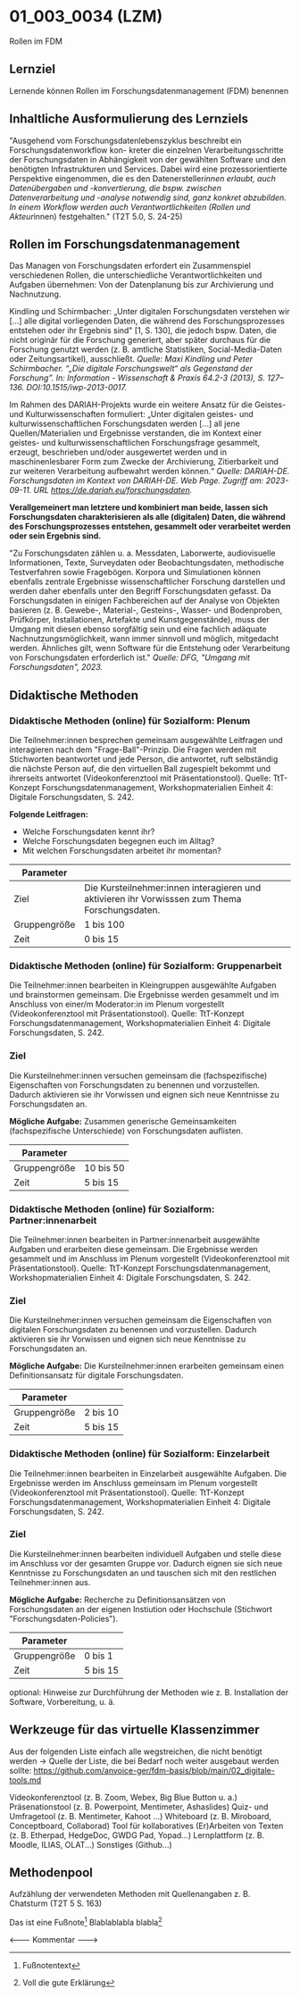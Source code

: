 <!--
author: Rebekka Reichert
email:    
version:  v1
language: DE
icon:     
link:     
comment:  OER.net FDM-Basiskurs
-->

# 01_003_0034 (LZM)

Rollen im FDM

## Lernziel

Lernende können Rollen im Forschungsdatenmanagement (FDM) benennen

## Inhaltliche Ausformulierung des Lernziels

"Ausgehend vom Forschungsdatenlebenszyklus beschreibt ein Forschungsdatenworkflow kon- kreter die einzelnen Verarbeitungsschritte der Forschungsdaten in Abhängigkeit von der gewählten Software und den benötigten Infrastrukturen und Services. Dabei wird eine prozessorientierte Perspektive eingenommen, die es den Datenersteller*innen erlaubt, auch Datenübergaben und -konvertierung, die bspw. zwischen Datenverarbeitung und -analyse notwendig sind, ganz konkret abzubilden. In einem Workflow werden auch Verantwortlichkeiten (Rollen und Akteur*innen) festgehalten." (T2T 5.0, S. 24-25) 

## Rollen im Forschungsdatenmanagement
Das Managen von Forschungsdaten erfordert ein Zusammenspiel verschiedenen Rollen, die unterschiedliche Verantwortlichkeiten und Aufgaben übernehmen: Von der Datenplanung bis zur Archivierung und Nachnutzung. 

Kindling und Schirmbacher: „Unter digitalen Forschungsdaten verstehen wir [...] alle digital vorliegenden Daten, die während des Forschungsprozesses entstehen oder ihr Ergebnis sind" [1, S. 130], die jedoch bspw. Daten, die nicht originär für die Forschung generiert, aber später durchaus für die Forschung genutzt werden (z. B. amtliche Statistiken, Social-Media-Daten oder Zeitungsartikel), ausschließt. 
*Quelle: Maxi Kindling und Peter Schirmbacher. “„Die digitale Forschungswelt“ als Gegenstand der Forschung”. In: Information - Wissenschaft & Praxis 64.2-3 (2013), S. 127–136. DOI:10.1515/iwp-2013-0017.* 

Im Rahmen des DARIAH-Projekts wurde ein weitere Ansatz für die Geistes- und Kulturwissenschaften formuliert: „Unter digitalen geistes- und kulturwissenschaftlichen Forschungsdaten werden [...] all jene Quellen/Materialien und Ergebnisse verstanden, die im Kontext einer geistes- und kulturwissenschaftlichen Forschungsfrage gesammelt, erzeugt, beschrieben und/oder ausgewertet werden und in maschinenlesbarer Form zum Zwecke der Archivierung, Zitierbarkeit und zur weiteren Verarbeitung aufbewahrt werden können.“ *Quelle: DARIAH-DE. Forschungsdaten im Kontext von DARIAH-DE. Web Page. Zugriff am: 2023-09-11. URL https://de.dariah.eu/forschungsdaten.*

**Verallgemeinert man letztere und kombiniert man beide, lassen sich Forschungsdaten charakterisieren als alle (digitalen) Daten, die während des Forschungsprozesses entstehen, gesammelt oder verarbeitet werden oder sein Ergebnis sind.**

"Zu Forschungsdaten zählen u. a. Messdaten, Laborwerte, audiovisuelle Informationen, Texte, Surveydaten oder Beobachtungsdaten, methodische Testverfahren sowie Fragebögen. Korpora und Simulationen können ebenfalls zentrale Ergebnisse wissenschaftlicher Forschung darstellen und werden daher ebenfalls unter den Begriff Forschungsdaten gefasst. Da Forschungsdaten in einigen Fachbereichen auf der Analyse von Objekten basieren (z. B. Gewebe-, Material-, Gesteins-, Wasser- und Bodenproben, Prüfkörper, Installationen, Artefakte und Kunstgegenstände), muss der Umgang mit diesen ebenso sorgfältig sein und eine fachlich adäquate Nachnutzungsmöglichkeit, wann immer sinnvoll und möglich, mitgedacht werden. Ähnliches gilt, wenn Software für die Entstehung oder Verarbeitung von Forschungsdaten erforderlich ist." *Quelle: DFG, "Umgang mit Forschungsdaten", 2023.*

## Didaktische Methoden

### Didaktische Methoden (online) für Sozialform: Plenum

Die Teilnehmer:innen besprechen gemeinsam ausgewählte Leitfragen und interagieren nach dem "Frage-Ball"-Prinzip. Die Fragen werden mit Stichworten beantwortet und jede Person, die antwortet, ruft selbständig die nächste Person auf, die den virtuellen Ball zugespielt bekommt und ihrerseits antwortet (Videokonferenztool mit Präsentationstool). Quelle: TtT-Konzept Forschungsdatenmanagement, Workshopmaterialien Einheit 4: Digitale Forschungsdaten, S. 242.


**Folgende Leitfragen:** 
* Welche Forschungsdaten kennt ihr?
* Welche Forschungsdaten begegnen euch im Alltag? 
* Mit welchen Forschungsdaten arbeitet ihr momentan?

| Parameter        |          |
| ------------     | -------- |
| Ziel             | Die Kursteilnehmer:innen interagieren und aktivieren ihr Vorwisssen zum Thema Forschungsdaten. |
| Gruppengröße     | 1 bis 100 |
| Zeit             | 0 bis 15 |

### Didaktische Methoden (online) für Sozialform: Gruppenarbeit

Die Teilnehmer:innen bearbeiten in Kleingruppen ausgewählte Aufgaben und brainstormen gemeinsam. Die Ergebnisse werden gesammelt und im Anschluss von einer/m Moderator:in im Plenum vorgestellt (Videokonferenztool mit Präsentationstool). Quelle: TtT-Konzept Forschungsdatenmanagement, Workshopmaterialien Einheit 4: Digitale Forschungsdaten, S. 242.

### Ziel

Die Kursteilnehmer:innen versuchen gemeinsam die (fachspezifische) Eigenschaften von Forschungsdaten zu benennen und vorzustellen. Dadurch aktivieren sie ihr Vorwissen und eignen sich neue Kenntnisse zu Forschungsdaten an.

**Mögliche Aufgabe:**
Zusammen generische Gemeinsamkeiten (fachspezifische Unterschiede) von Forschungsdaten auflisten.

| Parameter        |          |
| ------------     | -------- |
| Gruppengröße     | 10 bis 50 |
| Zeit             | 5 bis 15 |

### Didaktische Methoden (online) für Sozialform: Partner:innenarbeit

Die Teilnehmer:innen bearbeiten in Partner:innenarbeit ausgewählte Aufgaben und erarbeiten diese gemeinsam. Die Ergebnisse werden gesammelt und im Anschluss im Plenum vorgestellt (Videokonferenztool mit Präsentationstool). Quelle: TtT-Konzept Forschungsdatenmanagement, Workshopmaterialien Einheit 4: Digitale Forschungsdaten, S. 242.

### Ziel

Die Kursteilnehmer:innen versuchen gemeinsam die Eigenschaften von digitalen Forschungsdaten zu benennen und vorzustellen. Dadurch aktivieren sie ihr Vorwissen und eignen sich neue Kenntnisse zu Forschungsdaten an.

**Mögliche Aufgabe:**
Die Kursteilnehmer:innen erarbeiten gemeinsam einen Definitionsansatz für digitale Forschungsdaten.
	

| Parameter        |          |
| ------------     | -------- |
| Gruppengröße     | 2 bis 10 |
| Zeit             | 5 bis 15 |

### Didaktische Methoden (online) für Sozialform: Einzelarbeit

Die Teilnehmer:innen bearbeiten in Einzelarbeit ausgewählte Aufgaben. Die Ergebnisse werden im Anschluss gemeinsam im Plenum vorgestellt (Videokonferenztool mit Präsentationstool). Quelle: TtT-Konzept Forschungsdatenmanagement, Workshopmaterialien Einheit 4: Digitale Forschungsdaten, S. 242.

### Ziel

Die Kursteilnehmer:innen bearbeiten individuell Aufgaben und stelle diese im Anschluss vor der gesamten Gruppe vor. Dadurch eignen sie sich neue Kenntnisse zu Forschungsdaten an und tauschen sich mit den restlichen Teilnehmer:innen aus.

**Mögliche Aufgabe:**
Recherche zu Definitionsansätzen von Forschungsdaten an der eigenen Instiution oder Hochschule (Stichwort "Forschungsdaten-Policies").

| Parameter        |          |
| ------------     | -------- |
| Gruppengröße     | 0 bis 1 |
| Zeit             | 5 bis 15 |

optional: Hinweise zur Durchführung der Methoden wie z. B. Installation der Software, Vorbereitung, u. ä.

## Werkzeuge für das virtuelle Klassenzimmer

Aus der folgenden Liste einfach alle wegstreichen, die nicht benötigt werden -> Quelle der Liste, die bei Bedarf noch weiter ausgebaut werden sollte: https://github.com/anvoice-ger/fdm-basis/blob/main/02_digitale-tools.md

Videokonferenztool (z. B. Zoom, Webex, Big Blue Button u. a.)
Präsenationstool (z. B. Powerpoint, Mentimeter, Ashaslides)
Quiz- und Umfragetool (z. B. Mentimeter, Kahoot ...)
Whiteboard (z. B. Miroboard, Conceptboard, Collaborad)
Tool für kollaboratives (Er)Arbeiten von Texten (z. B. Etherpad, HedgeDoc, GWDG Pad, Yopad...)
Lernplattform (z. B. Moodle, ILIAS, OLAT...)
Sonstiges (Github...)

## Methodenpool

Aufzählung der verwendeten Methoden mit Quellenangaben z. B. Chatsturm (T2T 5 S. 163)

Das ist eine Fußnote[^1]
Blablablabla blabla[^2]
[^1]: Fußnotentext
[^2]: Voll die gute Erklärung

<--- Kommentar --->
